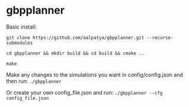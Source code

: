# gbpplanner

Basic install:

```git clone https://github.com/aalpatya/gbpplanner.git --recurse-submodules```

```cd gbpplanner && mkdir build && cd build && cmake ..```

```make```

Make any changes to the simulations you want in config/config.json and then run:
```./gbpplanner```

Or create your own config_file.json and run:
```./gbpplanner --cfg config_file.json```



